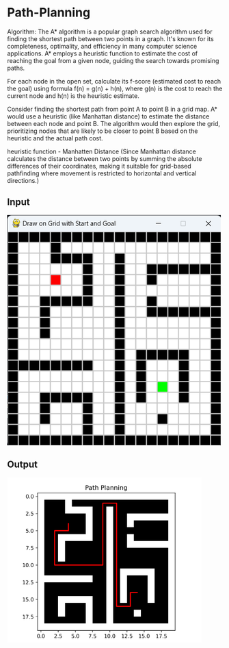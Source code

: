 # Path-Planning
Algorithm: The A* algorithm is a popular graph search algorithm used for finding the shortest path between two points in a graph. It's known for its completeness, optimality, and efficiency in many computer science applications. A* employs a heuristic function to estimate the cost of reaching the goal from a given node, guiding the search towards promising paths. 

For each node in the open set, calculate its f-score (estimated cost to reach the goal) using formula f(n) = g(n) + h(n), where g(n) is the cost to reach the current node and h(n) is the heuristic estimate. 

Consider finding the shortest path from point A to point B in a grid map. A* would use a heuristic (like Manhattan distance) to estimate the distance between each node and point B. The algorithm would then explore the grid, prioritizing nodes that are likely to be closer to point B based on the heuristic and the actual path cost. 

heuristic function - Manhatten Distance (Since Manhattan distance calculates the distance between two points by summing the absolute differences of their coordinates, making it suitable for grid-based pathfinding where movement is restricted to horizontal and vertical directions.)

## Input
<img src="input.png">

## Output
<img src="output.png">
